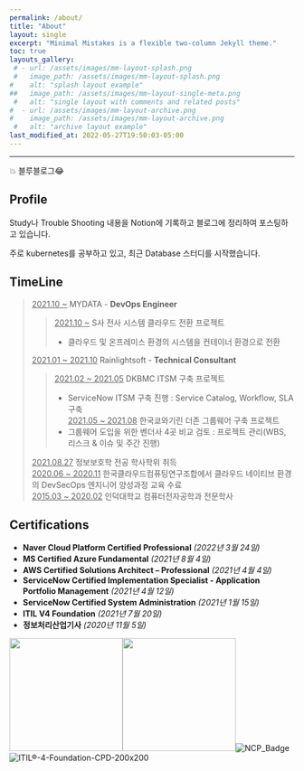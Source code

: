 ```yaml
---
permalink: /about/
title: "About"
layout: single
excerpt: "Minimal Mistakes is a flexible two-column Jekyll theme."
toc: true
layouts_gallery:
 # - url: /assets/images/mm-layout-splash.png
 #   image_path: /assets/images/mm-layout-splash.png
#    alt: "splash layout example"
##   image_path: /assets/images/mm-layout-single-meta.png
 #   alt: "single layout with comments and related posts"
#  - url: /assets/images/mm-layout-archive.png
#    image_path: /assets/images/mm-layout-archive.png
 #   alt: "archive layout example"
last_modified_at: 2022-05-27T19:50:03-05:00
---
```


----
💥 블루블로그😂  

## Profile
Study나 Trouble Shooting 내용을 Notion에 기록하고 블로그에 정리하여 포스팅하고 있습니다.  
  
주로 kubernetes를 공부하고 있고, 최근 Database 스터디를 시작했습니다.


## TimeLine
> <u>2021.10 ~</u> MYDATA - **DevOps Engineer**
>> <u>2021.10 ~</u> S사 전사 시스템 클라우드 전환 프로젝트
>> - 클라우드 및 온프레미스 환경의 시스템을 컨테이너 환경으로 전환
>
> <u>2021.01 ~ 2021.10</u> Rainlightsoft - **Technical Consultant**
>> <u>2021.02 ~ 2021.05</u> DKBMC ITSM 구축 프로젝트
>>  - ServiceNow ITSM 구축 진행 : Service Catalog, Workflow, SLA 구축  
>> <u>2021.05 ~ 2021.08</u> 한국쿄와기린 더존 그룹웨어 구축 프로젝트
>>  - 그룹웨어 도입을 위한 벤더사 4곳 비교 검토 : 프로젝트 관리(WBS, 리스크 & 이슈 및 주간 진행)
> 
> <u>2021.08.27</u> 정보보호학 전공 학사학위 취득  
> <u>2020.06 ~ 2020.11</u> 한국클라우드컴퓨팅연구조합에서 클라우드 네이티브 환경의 DevSecOps 엔지니어 양성과정 교육 수료  
> <u>2015.03 ~ 2020.02</u> 인덕대학교 컴퓨터전자공학과 전문학사  

## Certifications
- **Naver Cloud Platform Certified Professional** *(2022년 3월 24일)*
- **MS Certified Azure Fundamental** *(2021년 8월 4일)*
- **AWS Certified Solutions Architect – Professional** *(2021년 4월 4일)*
- **ServiceNow Certified Implementation Specialist - Application Portfolio Management** *(2021년 4월 12일)*
- **ServiceNow Certified System Administration** *(2021년 1월 15일)*
- **ITIL V4 Foundation** *(2021년 7월 20일)*
- **정보처리산업기사** *(2020년 11월 5일)*  
  
<img src="https://user-images.githubusercontent.com/100563973/172617713-e34f7554-8610-499b-b205-a04897526b8d.png" width="200" height="200"/><img src="https://user-images.githubusercontent.com/100563973/172620907-abc10e37-7948-4d0b-ba2a-5e19a0ae1102.png" width="200" height="200"/>![NCP_Badge](https://user-images.githubusercontent.com/100563973/172617883-315a98e9-ab88-4bcc-a35a-318e519d3c18.png)![ITIL®-4-Foundation-CPD-200x200](https://user-images.githubusercontent.com/100563973/172617903-c3c578ae-903e-4d16-ad8e-e51729cde8e6.png)

